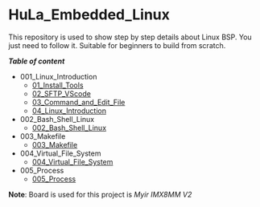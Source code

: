 # HuLa_Embedded_Linux
This repository is used to show step by step details about Linux BSP. You just need to follow it. Suitable for beginners to build from scratch.

***Table of content***
- 001_Linux_Introduction
    + [01_Install_Tools](./001_Linux_Introduction/01_Install_Tools.md)
    + [02_SFTP_VScode](./001_Linux_Introduction/02_SFTP_VScode.md)
    + [03_Command_and_Edit_File](./001_Linux_Introduction/03_Command_and_Edit_File.md)
    + [04_Linux_Introduction](./001_Linux_Introduction/04_Linux_Introduction.md)
- 002_Bash_Shell_Linux
    + [002_Bash_Shell_Linux](./002_Bash_Shell_Linux/002_Bash_Shell_Linux.md)
- 003_Makefile
    + [003_Makefile](./003_Makefile/003_Makefile.md)
- 004_Virtual_File_System
    + [004_Virtual_File_System](./004_Virtual_File_System/004_Virtual_File_System.md)
- 005_Process
    + [005_Process](./005_Process/005_Process.md)

**Note**: Board is used for this project is *Myir IMX8MM V2*
